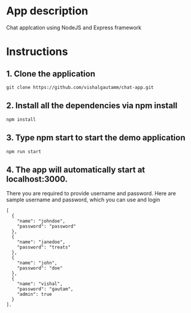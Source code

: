 # App description

Chat applcation using NodeJS and Express framework

# Instructions

## 1. Clone the application
```
git clone https://github.com/vishalgautamm/chat-app.git
```

## 2. Install all the dependencies via npm install
```
npm install
```
## 3. Type npm start to start the demo application

```
npm run start
```
## 4. The app will automatically start at localhost:3000. 
There you are required to provide username and password. Here are sample username and password, which you can use and login

```
[
  {
    "name": "johndoe",
    "password": "password"
  },
  {
    "name": "janedoe",
    "password": "treats"
  },
  {
    "name": "john",
    "password": "doe"
  },
  {
    "name": "vishal",
    "password": "gautam",
    "admin": true
  }
].

```
